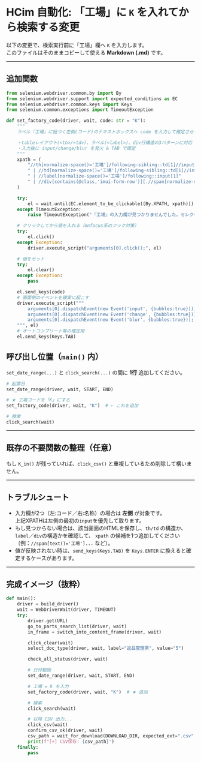 # HCim 自動化: 「工場」に `K` を入れてから検索する変更

以下の変更で、検索実行前に「工場」欄へ `K` を入力します。  
このファイルはそのままコピーして使える **Markdown (.md)** です。

---

## 追加関数

```python
from selenium.webdriver.common.by import By
from selenium.webdriver.support import expected_conditions as EC
from selenium.webdriver.common.keys import Keys
from selenium.common.exceptions import TimeoutException

def set_factory_code(driver, wait, code: str = "K"):
    """
    ラベル『工場』に紐づく左側(コード)のテキストボックスへ code を入力して確定させる。

    ・tableレイアウト(<th>/<td>)、ラベル(<label>)、div行構造の3パターンに対応
    ・入力後に input/change/blur を発火 & TAB で確定
    """
    xpath = (
        "//th[normalize-space()='工場']/following-sibling::td[1]//input[not(@type='hidden')][1]"
        " | //td[normalize-space()='工場']/following-sibling::td[1]//input[not(@type='hidden')][1]"
        " | //label[normalize-space()='工場']/following::input[1]"
        " | //div[contains(@class,'imui-form-row')][.//span[normalize-space()='工場']]//input[not(@type='hidden')][1]"
    )

    try:
        el = wait.until(EC.element_to_be_clickable((By.XPATH, xpath)))
    except TimeoutException:
        raise TimeoutException("『工場』の入力欄が見つかりませんでした。セレクタを見直してください。")

    # クリックしてから値を入れる（onfocus系のフック対策）
    try:
        el.click()
    except Exception:
        driver.execute_script("arguments[0].click();", el)

    # 値をセット
    try:
        el.clear()
    except Exception:
        pass

    el.send_keys(code)
    # 画面側のイベントを確実に起こす
    driver.execute_script("""
        arguments[0].dispatchEvent(new Event('input', {bubbles:true}));
        arguments[0].dispatchEvent(new Event('change', {bubbles:true}));
        arguments[0].dispatchEvent(new Event('blur', {bubbles:true}));
    """, el)
    # オートコンプリート等の確定用
    el.send_keys(Keys.TAB)
```

## 呼び出し位置（`main()` 内）

`set_date_range(...)` と `click_search(...)` の間に **1行** 追加してください。

```python
# 起票日
set_date_range(driver, wait, START, END)

# ★ 工場コードを「K」にする
set_factory_code(driver, wait, "K")  # ← これを追加

# 検索
click_search(wait)
```

---

## 既存の不要関数の整理（任意）

もし `K_in()` が残っていれば、`click_csv()` と重複しているため削除して構いません。

---

## トラブルシュート

- 入力欄が2つ（左:コード／右:名称）の場合は **左側** が対象です。  
  上記XPATHは左側の最初の`input`を優先して取ります。
- もし見つからない場合は、該当画面のHTMLを保存し、`th/td` の構造か、`label`／`div`の構造かを確認して、
  `xpath` の候補を1つ追加してください（例：`//span[text()='工場']...` など）。
- 値が反映されない時は、`send_keys(Keys.TAB)` を `Keys.ENTER` に換えると確定するケースがあります。

---

## 完成イメージ（抜粋）

```python
def main():
    driver = build_driver()
    wait = WebDriverWait(driver, TIMEOUT)
    try:
        driver.get(URL)
        go_to_parts_search_list(driver, wait)
        in_frame = switch_into_content_frame(driver, wait)

        click_clear(wait)
        select_doc_type(driver, wait, label="返品管理票", value="5")

        check_all_status(driver, wait)

        # 日付範囲
        set_date_range(driver, wait, START, END)

        # 工場 = K を入力
        set_factory_code(driver, wait, "K")  # ★ 追加

        # 検索
        click_search(wait)

        # 以降 CSV 出力...
        click_csv(wait)
        confirm_csv_ok(driver, wait)
        csv_path = wait_for_download(DOWNLOAD_DIR, expected_ext=".csv", rename_to=csv_name)
        print(f"[+] CSV保存: {csv_path}")
    finally:
        pass
```
